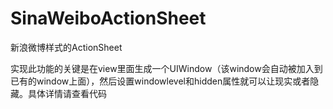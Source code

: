 # SinaWeiboActionSheet
新浪微博样式的ActionSheet

实现此功能的关键是在view里面生成一个UIWindow（该window会自动被加入到已有的window上面），然后设置windowlevel和hidden属性就可以让现实或者隐藏。具体详情请查看代码

